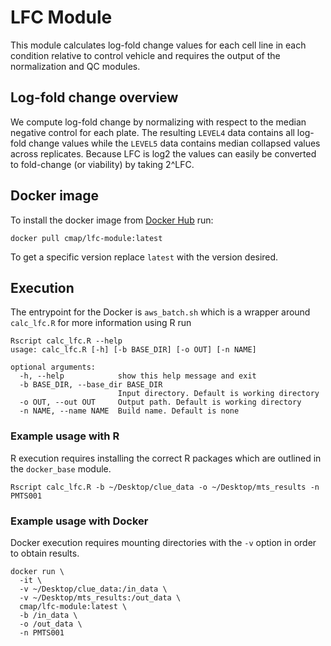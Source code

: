 # LFC Module

This module calculates log-fold change values for each cell line in each condition relative to control vehicle and requires the output of the normalization and QC modules.

## Log-fold change overview

We compute log-fold change by normalizing with respect to the median negative control for each plate. The resulting `LEVEL4` data contains all log-fold change values while the `LEVEL5` data contains median collapsed values across replicates. Because LFC is log2 the values can easily be converted to fold-change (or viability) by taking 2^LFC.

## Docker image

To install the docker image from [Docker Hub](https://hub.docker.com/repository/docker/cmap/lfc-module) run:

```
docker pull cmap/lfc-module:latest
```

To get a specific version replace `latest` with the version desired.

## Execution

The entrypoint for the Docker is `aws_batch.sh` which is a wrapper around `calc_lfc.R` for more information using R run

```
Rscript calc_lfc.R --help
usage: calc_lfc.R [-h] [-b BASE_DIR] [-o OUT] [-n NAME]

optional arguments:
  -h, --help            show this help message and exit
  -b BASE_DIR, --base_dir BASE_DIR
                        Input directory. Default is working directory
  -o OUT, --out OUT     Output path. Default is working directory
  -n NAME, --name NAME  Build name. Default is none
```

### Example usage with R

R execution requires installing the correct R packages which are outlined in the `docker_base` module.

```
Rscript calc_lfc.R -b ~/Desktop/clue_data -o ~/Desktop/mts_results -n PMTS001
```

### Example usage with Docker

Docker execution requires mounting directories with the `-v` option in order to obtain results.

```
docker run \
  -it \
  -v ~/Desktop/clue_data:/in_data \
  -v ~/Desktop/mts_results:/out_data \
  cmap/lfc-module:latest \
  -b /in_data \
  -o /out_data \
  -n PMTS001
```
